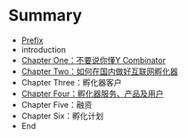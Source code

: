 # Summary

* [Prefix](prefix.md)
* introduction
* [Chapter One：不要说你懂Y Combinator](chapter_one.md)
* [Chapter Two：如何在国内做好互联网孵化器](chapter_two.md)
* Chapter Three：孵化器客户
* [Chapter Four：孵化器服务、产品及用户](chapter_four.md)
* Chapter Five：融资
* Chapter Six：孵化计划
* End

